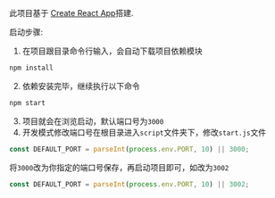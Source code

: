 此项目基于 [Create React App](https://github.com/facebookincubator/create-react-app)搭建.

启动步骤:

1. 在项目跟目录命令行输入，会自动下载项目依赖模块

```bash
npm install
```
2. 依赖安装完毕，继续执行以下命令
```bash
npm start
```
3. 项目就会在浏览启动，默认端口号为`3000`
4. 开发模式修改端口号在根目录进入`script`文件夹下，修改`start.js`文件
```js
const DEFAULT_PORT = parseInt(process.env.PORT, 10) || 3000;
```
将`3000`改为你指定的端口号保存，再启动项目即可，如改为`3002`
```js
const DEFAULT_PORT = parseInt(process.env.PORT, 10) || 3002;
```
